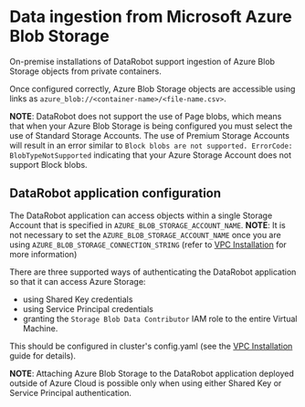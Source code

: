 # Data ingestion from Microsoft Azure Blob Storage

On-premise installations of DataRobot support ingestion of Azure Blob Storage objects from private containers.

Once configured correctly, Azure Blob Storage objects are accessible using links as `azure_blob://<container-name>/<file-name.csv>`.

**NOTE**: DataRobot does not support the use of Page blobs, which means that when your Azure Blob Storage is being configured you must select the use of Standard Storage Accounts.  The use of Premium Storage Accounts will result in an error similar to `Block blobs are not supported. ErrorCode: BlobTypeNotSupported` indicating that your Azure Storage Account does not support Block blobs.

## DataRobot application configuration

The DataRobot application can access objects within a single Storage Account that is specified in `AZURE_BLOB_STORAGE_ACCOUNT_NAME`.
**NOTE**:  It is not necessary to set the `AZURE_BLOB_STORAGE_ACCOUNT_NAME` once you are using `AZURE_BLOB_STORAGE_CONNECTION_STRING` (refer to [VPC Installation](./vpc-installation.md) for more information)

There are three supported ways of authenticating the DataRobot application so that it can access Azure Storage:

- using Shared Key credentials
- using Service Principal credentials
- granting the `Storage Blob Data Contributor` IAM role to the entire Virtual Machine.

This should be configured in cluster's config.yaml (see the [VPC Installation](./vpc-installation.md) guide for details).

**NOTE**: Attaching Azure Blob Storage to the DataRobot application deployed outside of Azure Cloud is possible only when using either Shared Key or Service Principal authentication.
